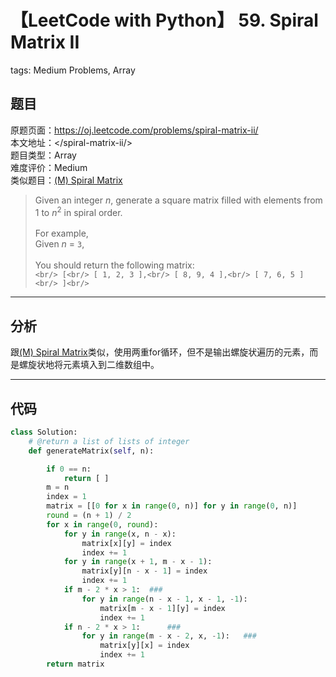 # 【LeetCode with Python】 59. Spiral Matrix II
tags: Medium Problems, Array

## 题目
原题页面：<https://oj.leetcode.com/problems/spiral-matrix-ii/><br/>
本文地址：<<leetcode-with-python-domain>/spiral-matrix-ii/><br/>
题目类型：Array<br/>
难度评价：Medium<br/>
类似题目：[(M) Spiral Matrix](/spiral-matrix/)<br/>

> Given an integer *n*, generate a square matrix filled with elements from 1 to *n*<sup>2</sup> in spiral order.<br/>
><br/>
> For example,<br/>
> Given *n* = `3`,<br/>
><br/>
> You should return the following matrix:<br/>
> `<br/>
[<br/>
[ 1, 2, 3 ],<br/>
[ 8, 9, 4 ],<br/>
[ 7, 6, 5 ]<br/>
]<br/>
> `<br/>

<!-- more -->

---
## 分析
跟[(M) Spiral Matrix](/spiral-matrix/)类似，使用两重for循环，但不是输出螺旋状遍历的元素，而是螺旋状地将元素填入到二维数组中。<br/>

---
## 代码
``` python
class Solution:
    # @return a list of lists of integer
    def generateMatrix(self, n):

        if 0 == n:
            return [ ]
        m = n
        index = 1
        matrix = [[0 for x in range(0, n)] for y in range(0, n)]
        round = (n + 1) / 2
        for x in range(0, round):
            for y in range(x, n - x):
                matrix[x][y] = index
                index += 1
            for y in range(x + 1, m - x - 1):
                matrix[y][n - x - 1] = index
                index += 1
            if m - 2 * x > 1:  ###
                for y in range(n - x - 1, x - 1, -1):
                    matrix[m - x - 1][y] = index
                    index += 1
            if n - 2 * x > 1:      ###
                for y in range(m - x - 2, x, -1):   ###
                    matrix[y][x] = index
                    index += 1
        return matrix
```
